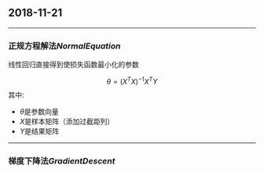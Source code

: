 ## 2018-11-21
---
### 正规方程解法$NormalEquation$
线性回归直接得到使损失函数最小化的参数

$$
\theta = (X^TX)^{-1}X^TY
$$
其中:
* $\theta$是参数向量
* $X$是样本矩阵（添加过截距列）
* $Y$是结果矩阵

---
### 梯度下降法$GradientDescent$